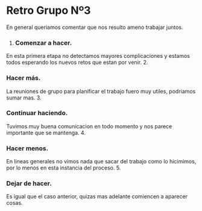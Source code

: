 <h1> Retro Grupo Nº3 </h1>

En general queriamos comentar que nos resulto ameno trabajar juntos.<br>

1. <h3> Comenzar a hacer. </h3>
En esta primera etapa no detectamos mayores complicaciones y estamos todos esperando los nuevos retos que estan por venir.
2. <h3> Hacer más. </h3>
La reuniones de grupo para planificar el trabajo fuero muy utiles, podriamos sumar mas.
3. <h3> Continuar haciendo. </h3>
Tuvimos muy buena comunicacion en todo momento y nos parece importante que se mantenga.
4. <h3> Hacer menos. </h3>
En lineas generales no vimos nada que sacar del trabajo como lo hicimimos, por lo menos en esta instancia del proceso.
5. <h3> Dejar de hacer. </h3>
Es igual que el caso anterior, quizas mas adelante comiencen a aparecer cosas.
